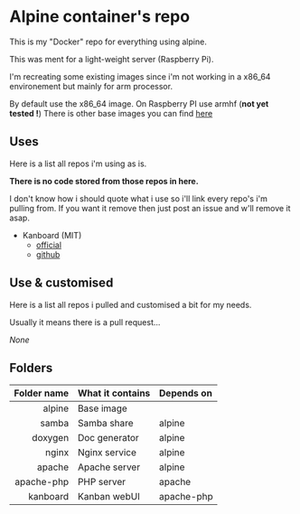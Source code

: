 # Alpine container's repo

This is my "Docker" repo for everything using alpine.

This was ment for a light-weight server (Raspberry Pi).

I'm recreating some existing images since i'm not working in a x86_64 environement but mainly for arm processor.

By default use the x86_64 image.
On Raspberry PI use armhf (**not yet tested !**)
There is other base images you can find [here](https://alpinelinux.org/downloads/)

## Uses
Here is a list all repos i'm using as is.

**There is no code stored from those repos in here.**

I don't know how i should quote what i use so i'll link every repo's i'm pulling from.
If you want it remove then just post an issue and w'll remove it asap.

* Kanboard (MIT)
  * [official](https://kanboard.org/)
  * [github](https://github.com/kanboard/kanboard)


## Use & customised
Here is a list all repos i pulled and customised a bit for my needs.

Usually it means there is a pull request...

*None*


## Folders
| Folder name | What it contains | Depends on |
| ----------: | :--------------- | :--------- |
| alpine      | Base image       |            |
| samba       | Samba share      | alpine     |
| doxygen     | Doc generator    | alpine     |
| nginx       | Nginx service    | alpine     |
| apache      | Apache server    | alpine     |
| apache-php  | PHP server       | apache     |
| kanboard    | Kanban webUI     | apache-php |


